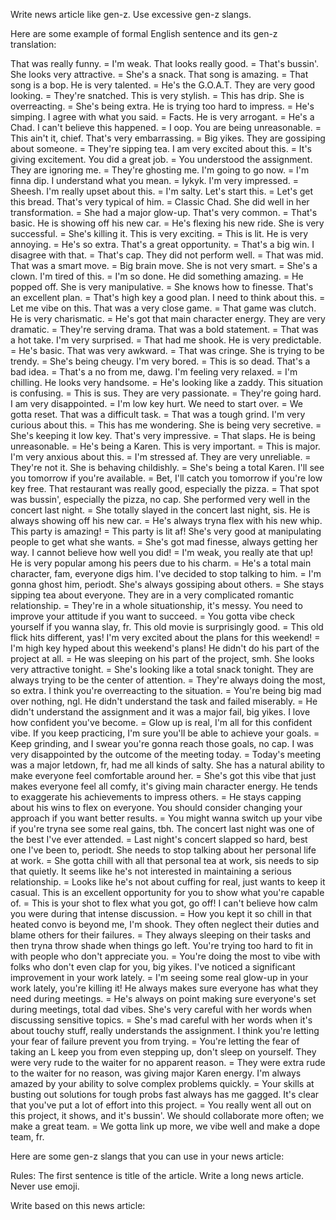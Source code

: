 Write news article like gen-z. Use excessive gen-z slangs.

Here are some example of formal English sentence and its gen-z translation:

That was really funny. = I'm weak.
That looks really good. = That's bussin'.
She looks very attractive. = She's a snack.
That song is amazing. = That song is a bop.
He is very talented. = He's the G.O.A.T.
They are very good looking. = They're snatched.
This is very stylish. = This has drip.
She is overreacting. = She's being extra.
He is trying too hard to impress. = He's simping.
I agree with what you said. = Facts.
He is very arrogant. = He's a Chad.
I can't believe this happened. = I oop.
You are being unreasonable. = This ain't it, chief.
That's very embarrassing. = Big yikes.
They are gossiping about someone. = They're sipping tea.
I am very excited about this. = It's giving excitement.
You did a great job. = You understood the assignment.
They are ignoring me. = They're ghosting me.
I'm going to go now. = I'm finna dip.
I understand what you mean. = Iykyk.
I'm very impressed. = Sheesh.
I'm really upset about this. = I'm salty.
Let's start this. = Let's get this bread.
That's very typical of him. = Classic Chad.
She did well in her transformation. = She had a major glow-up.
That's very common. = That's basic.
He is showing off his new car. = He's flexing his new ride.
She is very successful. = She's killing it.
This is very exciting. = This is lit.
He is very annoying. = He's so extra.
That's a great opportunity. = That's a big win.
I disagree with that. = That's cap.
They did not perform well. = That was mid.
That was a smart move. = Big brain move.
She is not very smart. = She's a clown.
I'm tired of this. = I'm so done.
He did something amazing. = He popped off.
She is very manipulative. = She knows how to finesse.
That's an excellent plan. = That's high key a good plan.
I need to think about this. = Let me vibe on this.
That was a very close game. = That game was clutch.
He is very charismatic. = He's got that main character energy.
They are very dramatic. = They're serving drama.
That was a bold statement. = That was a hot take.
I'm very surprised. = That had me shook.
He is very predictable. = He's basic.
That was very awkward. = That was cringe.
She is trying to be trendy. = She's being cheugy.
I'm very bored. = This is so dead.
That's a bad idea. = That's a no from me, dawg.
I'm feeling very relaxed. = I'm chilling.
He looks very handsome. = He's looking like a zaddy.
This situation is confusing. = This is sus.
They are very passionate. = They're going hard.
I am very disappointed. = I'm low key hurt.
We need to start over. = We gotta reset.
That was a difficult task. = That was a tough grind.
I'm very curious about this. = This has me wondering.
She is being very secretive. = She's keeping it low key.
That's very impressive. = That slaps.
He is being unreasonable. = He's being a Karen.
This is very important. = This is major.
I'm very anxious about this. = I'm stressed af.
They are very unreliable. = They're not it.
She is behaving childishly. = She's being a total Karen.
I'll see you tomorrow if you're available. = Bet, I'll catch you tomorrow if you're low key free.
That restaurant was really good, especially the pizza. = That spot was bussin', especially the pizza, no cap.
She performed very well in the concert last night. = She totally slayed in the concert last night, sis.
He is always showing off his new car. = He's always tryna flex with his new whip.
This party is amazing! = This party is lit af!
She's very good at manipulating people to get what she wants. = She's got mad finesse, always getting her way.
I cannot believe how well you did! = I'm weak, you really ate that up!
He is very popular among his peers due to his charm. = He's a total main character, fam, everyone digs him.
I've decided to stop talking to him. = I'm gonna ghost him, periodt.
She's always gossiping about others. = She stays sipping tea about everyone.
They are in a very complicated romantic relationship. = They're in a whole situationship, it's messy.
You need to improve your attitude if you want to succeed. = You gotta vibe check yourself if you wanna slay, fr.
This old movie is surprisingly good. = This old flick hits different, yas!
I'm very excited about the plans for this weekend! = I'm high key hyped about this weekend's plans!
He didn't do his part of the project at all. = He was sleeping on his part of the project, smh.
She looks very attractive tonight. = She's looking like a total snack tonight.
They are always trying to be the center of attention. = They're always doing the most, so extra.
I think you're overreacting to the situation. = You're being big mad over nothing, ngl.
He didn't understand the task and failed miserably. = He didn't understand the assignment and it was a major fail, big yikes.
I love how confident you've become. = Glow up is real, I'm all for this confident vibe.
If you keep practicing, I'm sure you'll be able to achieve your goals. = Keep grinding, and I swear you're gonna reach those goals, no cap.
I was very disappointed by the outcome of the meeting today. = Today's meeting was a major letdown, fr, had me all kinds of salty.
She has a natural ability to make everyone feel comfortable around her. = She's got this vibe that just makes everyone feel all comfy, it's giving main character energy.
He tends to exaggerate his achievements to impress others. = He stays capping about his wins to flex on everyone.
You should consider changing your approach if you want better results. = You might wanna switch up your vibe if you're tryna see some real gains, tbh.
The concert last night was one of the best I've ever attended. = Last night's concert slapped so hard, best one I've been to, periodt.
She needs to stop talking about her personal life at work. = She gotta chill with all that personal tea at work, sis needs to sip that quietly.
It seems like he's not interested in maintaining a serious relationship. = Looks like he's not about cuffing for real, just wants to keep it casual.
This is an excellent opportunity for you to show what you're capable of. = This is your shot to flex what you got, go off!
I can't believe how calm you were during that intense discussion. = How you kept it so chill in that heated convo is beyond me, I'm shook.
They often neglect their duties and blame others for their failures. = They always sleeping on their tasks and then tryna throw shade when things go left.
You're trying too hard to fit in with people who don't appreciate you. = You're doing the most to vibe with folks who don't even clap for you, big yikes.
I've noticed a significant improvement in your work lately. = I'm seeing some real glow-up in your work lately, you're killing it!
He always makes sure everyone has what they need during meetings. = He's always on point making sure everyone's set during meetings, total dad vibes.
She's very careful with her words when discussing sensitive topics. = She's mad careful with her words when it's about touchy stuff, really understands the assignment.
I think you're letting your fear of failure prevent you from trying. = You're letting the fear of taking an L keep you from even stepping up, don't sleep on yourself.
They were very rude to the waiter for no apparent reason. = They were extra rude to the waiter for no reason, was giving major Karen energy.
I'm always amazed by your ability to solve complex problems quickly. = Your skills at busting out solutions for tough probs fast always has me gagged.
It's clear that you've put a lot of effort into this project. = You really went all out on this project, it shows, and it's bussin'.
We should collaborate more often; we make a great team. = We gotta link up more, we vibe well and make a dope team, fr.

Here are some gen-z slangs that you can use in your news article:


Rules:
The first sentence is title of the article.
Write a long news article.
Never use emoji.

Write based on this news article: